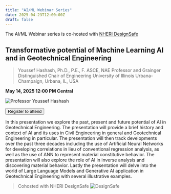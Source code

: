 ```yaml
---
title: "AI/ML Webinar Series"
date: 2025-04-23T12:00:00Z
draft: false
---
```

The AI/ML Webinar series is co-hosted with [NHERI DesignSafe](https://www.designsafe-ci.org/)

## Transformative potential of Machine Learning AI and in Geotechnical Engineering
> Youssef Hashash, Ph.D., P.E., F. ASCE, NAE
Professor and Grainger Distinguished Chair of Engineering
University of Illinois Urbana-Champaign, Urbana, IL, USA

**May 14, 2025 12:00 PM Central**

![Professor Youssef Hashash](/images/webinar/hashash.jpg)


<form action="https://designsafe-ci.zoom.us/webinar/register/WN_X3rjqWzNTLKN0haIh59Zzw#/registration" target="_blank">
  <button type="submit" 
          class="block w-full px-5 py-3 text-base font-medium text-white bg-primary-500 border border-transparent rounded-md shadow hover:bg-black focus:outline-none focus:ring-2 focus:ring-white focus:ring-offset-2 focus:ring-offset-primary-500 sm:px-10">
    Register to attend
  </button>
</form>

In this presentation we explore the past, present and future potential of AI in Geotechnical Engineering. The presentation will provide a brief history and context of AI and its uses in Civil Engineering in general and Geotechnical Engineering in particular. The presentation will then track developments over the past three decades including the use of Artificial Neural Networks for developing correlations in lieu of conventional regression analysis, as well as the use of ANN to represent material constitutive behavior. The presentation will also explore the role of AI in inverse analysis and discovering material behavior. Lastly the presentation will delve into the world of Large Language Models and Generative AI application in Geotechnical Engineering with several illustrative examples.


> Cohosted with NHERI DesignSafe
![DesignSafe](https://www.designsafe-ci.org/media/filer_public/2d/d3/2dd37fbf-289e-49cf-9c1a-879c864c4e17/nsf_nheri-ds.png)